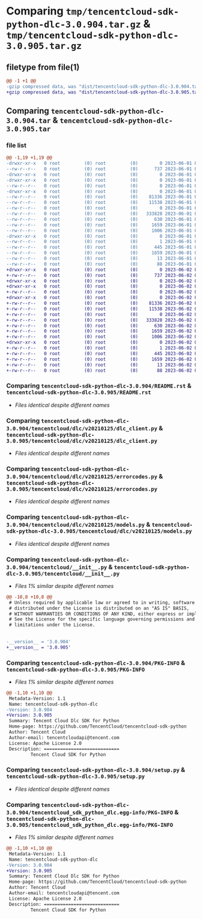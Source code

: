 # Comparing `tmp/tencentcloud-sdk-python-dlc-3.0.904.tar.gz` & `tmp/tencentcloud-sdk-python-dlc-3.0.905.tar.gz`

## filetype from file(1)

```diff
@@ -1 +1 @@
-gzip compressed data, was "dist/tencentcloud-sdk-python-dlc-3.0.904.tar", last modified: Thu Jun  1 02:33:01 2023, max compression
+gzip compressed data, was "dist/tencentcloud-sdk-python-dlc-3.0.905.tar", last modified: Fri Jun  2 00:26:57 2023, max compression
```

## Comparing `tencentcloud-sdk-python-dlc-3.0.904.tar` & `tencentcloud-sdk-python-dlc-3.0.905.tar`

### file list

```diff
@@ -1,19 +1,19 @@
-drwxr-xr-x   0 root         (0) root         (0)        0 2023-06-01 02:33:01.000000 tencentcloud-sdk-python-dlc-3.0.904/
--rw-r--r--   0 root         (0) root         (0)      737 2023-06-01 02:33:01.000000 tencentcloud-sdk-python-dlc-3.0.904/README.rst
-drwxr-xr-x   0 root         (0) root         (0)        0 2023-06-01 02:33:01.000000 tencentcloud-sdk-python-dlc-3.0.904/tencentcloud/
-drwxr-xr-x   0 root         (0) root         (0)        0 2023-06-01 02:33:01.000000 tencentcloud-sdk-python-dlc-3.0.904/tencentcloud/dlc/
--rw-r--r--   0 root         (0) root         (0)        0 2023-06-01 02:33:01.000000 tencentcloud-sdk-python-dlc-3.0.904/tencentcloud/dlc/__init__.py
-drwxr-xr-x   0 root         (0) root         (0)        0 2023-06-01 02:33:01.000000 tencentcloud-sdk-python-dlc-3.0.904/tencentcloud/dlc/v20210125/
--rw-r--r--   0 root         (0) root         (0)    81336 2023-06-01 02:33:01.000000 tencentcloud-sdk-python-dlc-3.0.904/tencentcloud/dlc/v20210125/dlc_client.py
--rw-r--r--   0 root         (0) root         (0)    11538 2023-06-01 02:33:01.000000 tencentcloud-sdk-python-dlc-3.0.904/tencentcloud/dlc/v20210125/errorcodes.py
--rw-r--r--   0 root         (0) root         (0)        0 2023-06-01 02:33:01.000000 tencentcloud-sdk-python-dlc-3.0.904/tencentcloud/dlc/v20210125/__init__.py
--rw-r--r--   0 root         (0) root         (0)   333828 2023-06-01 02:33:01.000000 tencentcloud-sdk-python-dlc-3.0.904/tencentcloud/dlc/v20210125/models.py
--rw-r--r--   0 root         (0) root         (0)      630 2023-06-01 02:33:01.000000 tencentcloud-sdk-python-dlc-3.0.904/tencentcloud/__init__.py
--rw-r--r--   0 root         (0) root         (0)     1659 2023-06-01 02:33:01.000000 tencentcloud-sdk-python-dlc-3.0.904/PKG-INFO
--rw-r--r--   0 root         (0) root         (0)     1006 2023-06-01 02:33:01.000000 tencentcloud-sdk-python-dlc-3.0.904/setup.py
-drwxr-xr-x   0 root         (0) root         (0)        0 2023-06-01 02:33:01.000000 tencentcloud-sdk-python-dlc-3.0.904/tencentcloud_sdk_python_dlc.egg-info/
--rw-r--r--   0 root         (0) root         (0)        1 2023-06-01 02:33:01.000000 tencentcloud-sdk-python-dlc-3.0.904/tencentcloud_sdk_python_dlc.egg-info/dependency_links.txt
--rw-r--r--   0 root         (0) root         (0)      445 2023-06-01 02:33:01.000000 tencentcloud-sdk-python-dlc-3.0.904/tencentcloud_sdk_python_dlc.egg-info/SOURCES.txt
--rw-r--r--   0 root         (0) root         (0)     1659 2023-06-01 02:33:01.000000 tencentcloud-sdk-python-dlc-3.0.904/tencentcloud_sdk_python_dlc.egg-info/PKG-INFO
--rw-r--r--   0 root         (0) root         (0)       13 2023-06-01 02:33:01.000000 tencentcloud-sdk-python-dlc-3.0.904/tencentcloud_sdk_python_dlc.egg-info/top_level.txt
--rw-r--r--   0 root         (0) root         (0)       88 2023-06-01 02:33:01.000000 tencentcloud-sdk-python-dlc-3.0.904/setup.cfg
+drwxr-xr-x   0 root         (0) root         (0)        0 2023-06-02 00:26:57.000000 tencentcloud-sdk-python-dlc-3.0.905/
+-rw-r--r--   0 root         (0) root         (0)      737 2023-06-02 00:26:57.000000 tencentcloud-sdk-python-dlc-3.0.905/README.rst
+drwxr-xr-x   0 root         (0) root         (0)        0 2023-06-02 00:26:57.000000 tencentcloud-sdk-python-dlc-3.0.905/tencentcloud/
+drwxr-xr-x   0 root         (0) root         (0)        0 2023-06-02 00:26:57.000000 tencentcloud-sdk-python-dlc-3.0.905/tencentcloud/dlc/
+-rw-r--r--   0 root         (0) root         (0)        0 2023-06-02 00:26:57.000000 tencentcloud-sdk-python-dlc-3.0.905/tencentcloud/dlc/__init__.py
+drwxr-xr-x   0 root         (0) root         (0)        0 2023-06-02 00:26:57.000000 tencentcloud-sdk-python-dlc-3.0.905/tencentcloud/dlc/v20210125/
+-rw-r--r--   0 root         (0) root         (0)    81336 2023-06-02 00:26:57.000000 tencentcloud-sdk-python-dlc-3.0.905/tencentcloud/dlc/v20210125/dlc_client.py
+-rw-r--r--   0 root         (0) root         (0)    11538 2023-06-02 00:26:57.000000 tencentcloud-sdk-python-dlc-3.0.905/tencentcloud/dlc/v20210125/errorcodes.py
+-rw-r--r--   0 root         (0) root         (0)        0 2023-06-02 00:26:57.000000 tencentcloud-sdk-python-dlc-3.0.905/tencentcloud/dlc/v20210125/__init__.py
+-rw-r--r--   0 root         (0) root         (0)   333828 2023-06-02 00:26:57.000000 tencentcloud-sdk-python-dlc-3.0.905/tencentcloud/dlc/v20210125/models.py
+-rw-r--r--   0 root         (0) root         (0)      630 2023-06-02 00:26:57.000000 tencentcloud-sdk-python-dlc-3.0.905/tencentcloud/__init__.py
+-rw-r--r--   0 root         (0) root         (0)     1659 2023-06-02 00:26:57.000000 tencentcloud-sdk-python-dlc-3.0.905/PKG-INFO
+-rw-r--r--   0 root         (0) root         (0)     1006 2023-06-02 00:26:57.000000 tencentcloud-sdk-python-dlc-3.0.905/setup.py
+drwxr-xr-x   0 root         (0) root         (0)        0 2023-06-02 00:26:57.000000 tencentcloud-sdk-python-dlc-3.0.905/tencentcloud_sdk_python_dlc.egg-info/
+-rw-r--r--   0 root         (0) root         (0)        1 2023-06-02 00:26:57.000000 tencentcloud-sdk-python-dlc-3.0.905/tencentcloud_sdk_python_dlc.egg-info/dependency_links.txt
+-rw-r--r--   0 root         (0) root         (0)      445 2023-06-02 00:26:57.000000 tencentcloud-sdk-python-dlc-3.0.905/tencentcloud_sdk_python_dlc.egg-info/SOURCES.txt
+-rw-r--r--   0 root         (0) root         (0)     1659 2023-06-02 00:26:57.000000 tencentcloud-sdk-python-dlc-3.0.905/tencentcloud_sdk_python_dlc.egg-info/PKG-INFO
+-rw-r--r--   0 root         (0) root         (0)       13 2023-06-02 00:26:57.000000 tencentcloud-sdk-python-dlc-3.0.905/tencentcloud_sdk_python_dlc.egg-info/top_level.txt
+-rw-r--r--   0 root         (0) root         (0)       88 2023-06-02 00:26:57.000000 tencentcloud-sdk-python-dlc-3.0.905/setup.cfg
```

### Comparing `tencentcloud-sdk-python-dlc-3.0.904/README.rst` & `tencentcloud-sdk-python-dlc-3.0.905/README.rst`

 * *Files identical despite different names*

### Comparing `tencentcloud-sdk-python-dlc-3.0.904/tencentcloud/dlc/v20210125/dlc_client.py` & `tencentcloud-sdk-python-dlc-3.0.905/tencentcloud/dlc/v20210125/dlc_client.py`

 * *Files identical despite different names*

### Comparing `tencentcloud-sdk-python-dlc-3.0.904/tencentcloud/dlc/v20210125/errorcodes.py` & `tencentcloud-sdk-python-dlc-3.0.905/tencentcloud/dlc/v20210125/errorcodes.py`

 * *Files identical despite different names*

### Comparing `tencentcloud-sdk-python-dlc-3.0.904/tencentcloud/dlc/v20210125/models.py` & `tencentcloud-sdk-python-dlc-3.0.905/tencentcloud/dlc/v20210125/models.py`

 * *Files identical despite different names*

### Comparing `tencentcloud-sdk-python-dlc-3.0.904/tencentcloud/__init__.py` & `tencentcloud-sdk-python-dlc-3.0.905/tencentcloud/__init__.py`

 * *Files 1% similar despite different names*

```diff
@@ -10,8 +10,8 @@
 # Unless required by applicable law or agreed to in writing, software
 # distributed under the License is distributed on an "AS IS" BASIS,
 # WITHOUT WARRANTIES OR CONDITIONS OF ANY KIND, either express or implied.
 # See the License for the specific language governing permissions and
 # limitations under the License.
 
 
-__version__ = '3.0.904'
+__version__ = '3.0.905'
```

### Comparing `tencentcloud-sdk-python-dlc-3.0.904/PKG-INFO` & `tencentcloud-sdk-python-dlc-3.0.905/PKG-INFO`

 * *Files 1% similar despite different names*

```diff
@@ -1,10 +1,10 @@
 Metadata-Version: 1.1
 Name: tencentcloud-sdk-python-dlc
-Version: 3.0.904
+Version: 3.0.905
 Summary: Tencent Cloud Dlc SDK for Python
 Home-page: https://github.com/TencentCloud/tencentcloud-sdk-python
 Author: Tencent Cloud
 Author-email: tencentcloudapi@tencent.com
 License: Apache License 2.0
 Description: ============================
         Tencent Cloud SDK for Python
```

### Comparing `tencentcloud-sdk-python-dlc-3.0.904/setup.py` & `tencentcloud-sdk-python-dlc-3.0.905/setup.py`

 * *Files identical despite different names*

### Comparing `tencentcloud-sdk-python-dlc-3.0.904/tencentcloud_sdk_python_dlc.egg-info/PKG-INFO` & `tencentcloud-sdk-python-dlc-3.0.905/tencentcloud_sdk_python_dlc.egg-info/PKG-INFO`

 * *Files 1% similar despite different names*

```diff
@@ -1,10 +1,10 @@
 Metadata-Version: 1.1
 Name: tencentcloud-sdk-python-dlc
-Version: 3.0.904
+Version: 3.0.905
 Summary: Tencent Cloud Dlc SDK for Python
 Home-page: https://github.com/TencentCloud/tencentcloud-sdk-python
 Author: Tencent Cloud
 Author-email: tencentcloudapi@tencent.com
 License: Apache License 2.0
 Description: ============================
         Tencent Cloud SDK for Python
```

